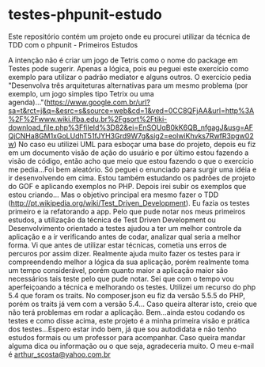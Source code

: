 testes-phpunit-estudo
=====================

Este repositório contém um projeto onde eu procurei utilizar da técnica de TDD com o phpunit - Primeiros Estudos

A intenção não é criar um jogo de Tetris como o nome do package em Testes pode sugerir. Apenas a lógica, pois eu peguei este exercício como exemplo para utilizar o padrão mediator e alguns outros.
O exercício pedia "Desenvolva três arquiteturas alternativas para um mesmo problema (por exemplo, um jogo simples tipo Tetrix ou uma  
agenda)..."(https://www.google.com.br/url?sa=t&rct=j&q=&esrc=s&source=web&cd=1&ved=0CC8QFjAA&url=http%3A%2F%2Fwww.wiki.ifba.edu.br%2Fgsort%2Ftiki-download_file.php%3FfileId%3D82&ei=EnSOUqB0kK6QB_nfgagJ&usg=AFQjCNHa8GM1xGoLUdhT51fJYH3Grd9W7g&sig2=eolwiKhvks7RwfR3pgw02w)
No caso eu utilizei UML para esboçar uma base do projeto, depois eu fiz em um documento visão de ação do usuário e por último estou fazendo a visão de código, então acho que meio que estou fazendo o que o exercício me pedia...Foi bem aleatório. Só peguei o enunciado para surgir uma idéia e ir desenvolvendo em cima. Estou também estudando os padrões de projeto do GOF e aplicando exemplos no PHP. Depois irei subir os exemplos que estou criando...
Mas o objetivo principal era mesmo fazer o TDD (http://pt.wikipedia.org/wiki/Test_Driven_Development). Eu fazia os testes primeiro e ia refatorando a app. Pelo que pude notar nos meus primeiros estudos, a utilização da técnica de Test Driven Development ou Desenvolvimento orientado a testes ajudou a ter um melhor controle da aplicação e a ir verificando antes de codar, analizar qual seria a melhor forma. Vi que antes de utilizar estar técnicas, cometia uns erros de percuros por assim dizer. Realmente ajuda muito fazer os testes para ir compreendendo melhor a lógica da sua aplicação, porém realmente toma um tempo considerável, porém quanto maior a aplicação maior são necessários tais teste pelo que pude notar. Sei que com o tempo vou aperfeiçoando a técnica e melhorando os testes. Utilizei um recurso do php 5.4 que foram os traits. No composer.json eu fiz da versão 5.5.5 do PHP, porém os traits já vem com a versão 5.4... Caso queira alterar isto, creio que não terá problemas em rodar a aplicação. Bem...ainda estou codando os testes e como disse acima, este projeto é a minha primeira visão e prática dos testes...Espero estar indo bem, já que sou autodidata e não tenho estudos formais ou um professor para acompanhar. Caso queira mandar alguma dica ou informação ou o que seja, agradeceria muito.
O meu e-mail é arthur_scosta@yahoo.com.br
